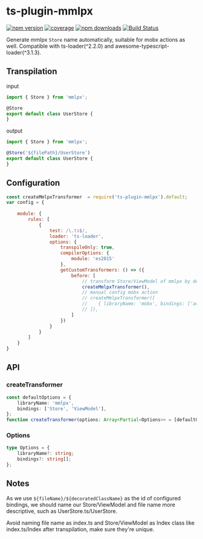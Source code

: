 # ts-plugin-mmlpx

[![npm version](https://img.shields.io/npm/v/ts-plugin-mmlpx.svg?style=flat-square)](https://www.npmjs.com/package/ts-plugin-mmlpx)
[![coverage](https://img.shields.io/codecov/c/github/mmlpxjs/ts-plugin-mmlpx.svg?style=flat-square)](https://codecov.io/gh/mmlpxjs/ts-plugin-mmlpx)
[![npm downloads](https://img.shields.io/npm/dt/ts-plugin-mmlpx.svg?style=flat-square)](https://www.npmjs.com/package/ts-plugin-mmlpx)
[![Build Status](https://img.shields.io/travis/mmlpxjs/ts-plugin-mmlpx.svg?style=flat-square)](https://travis-ci.org/mmlpxjs/ts-plugin-mmlpx)

Generate mmlpx `Store` name automatically, suitable for mobx actions as well. 
Compatible with ts-loader(^2.2.0) and awesome-typescript-loader(^3.1.3).

## Transpilation

input
```ts
import { Store } from 'mmlpx';

@Store
export default class UserStore {
}
```

output
```ts
import { Store } from 'mmlpx';

@Store('${filePath}/UserStore')
export default class UserStore {
}
```

## Configuration
```js
const createMmlpxTransformer  = require('ts-plugin-mmlpx').default;
var config = {
	
    module: {
        rules: [
            {
                test: /\.ts$/,
                loader: 'ts-loader',
                options: {
                    transpileOnly: true,
                    compilerOptions: {
                        module: 'es2015'
                    },
                    getCustomTransformers: () => ({
                        before: [
                            // transform Store/ViewModel of mmlpx by default
                            createMmlpxTransformer(),
                            // manual config mobx action
                            // createMmlpxTransformer([
                            //    { libraryName: 'mobx', bindings: ['action'] }
                            // ]),
                        ]
                    })
                }
            }
        ]
    }
}
```

## API

### createTransformer

```ts
const defaultOptions = {
    libraryName: 'mmlpx',
    bindings: ['Store', 'ViewModel'],
};
function createTransformer(options: Array<Partial<Options>> = [defaultOptions]): ts.TransformerFactory<ts.SourceFile>
```

### Options

```ts
type Options = {
    libraryName?: string;
    bindings?: string[];
};
```

## Notes

As we use `${fileName}/${decoratedClassName}` as the id of configured bindings, we should name our Store/ViewModel and file name more descriptive, such as UserStore.ts/UserStore.

Avoid naming file name as index.ts and Store/ViewModel as Index class like index.ts/Index after transpilation, make sure they're unique.
